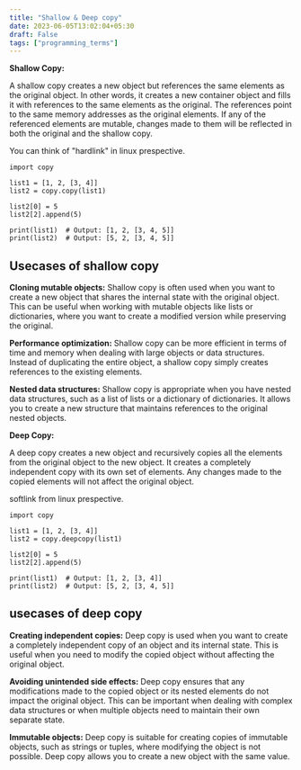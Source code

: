 ```yaml
---
title: "Shallow & Deep copy"
date: 2023-06-05T13:02:04+05:30
draft: False
tags: ["programming_terms"]
---
```


**Shallow Copy:**

A shallow copy creates a new object but references the same elements as the original object. In other words, it creates a new container object and fills it with references to the same elements as the original. The references point to the same memory addresses as the original elements. If any of the referenced elements are mutable, changes made to them will be reflected in both the original and the shallow copy.

You can think of "hardlink" in linux prespective. 

```
import copy

list1 = [1, 2, [3, 4]]
list2 = copy.copy(list1)

list2[0] = 5
list2[2].append(5)

print(list1)  # Output: [1, 2, [3, 4, 5]]
print(list2)  # Output: [5, 2, [3, 4, 5]]
```

## Usecases of shallow copy 

**Cloning mutable objects:** Shallow copy is often used when you want to create a new object that shares the internal state with the original object. This can be useful when working with mutable objects like lists or dictionaries, where you want to create a modified version while preserving the original.

**Performance optimization:** Shallow copy can be more efficient in terms of time and memory when dealing with large objects or data structures. Instead of duplicating the entire object, a shallow copy simply creates references to the existing elements.

**Nested data structures:** Shallow copy is appropriate when you have nested data structures, such as a list of lists or a dictionary of dictionaries. It allows you to create a new structure that maintains references to the original nested objects.

**Deep Copy:**

A deep copy creates a new object and recursively copies all the elements from the original object to the new object. It creates a completely independent copy with its own set of elements. Any changes made to the copied elements will not affect the original object.

softlink from linux prespective. 

```
import copy

list1 = [1, 2, [3, 4]]
list2 = copy.deepcopy(list1)

list2[0] = 5
list2[2].append(5)

print(list1)  # Output: [1, 2, [3, 4]]
print(list2)  # Output: [5, 2, [3, 4, 5]]
```

## usecases of deep copy

**Creating independent copies:** Deep copy is used when you want to create a completely independent copy of an object and its internal state. This is useful when you need to modify the copied object without affecting the original object.

**Avoiding unintended side effects:** Deep copy ensures that any modifications made to the copied object or its nested elements do not impact the original object. This can be important when dealing with complex data structures or when multiple objects need to maintain their own separate state.

**Immutable objects:** Deep copy is suitable for creating copies of immutable objects, such as strings or tuples, where modifying the object is not possible. Deep copy allows you to create a new object with the same value.

